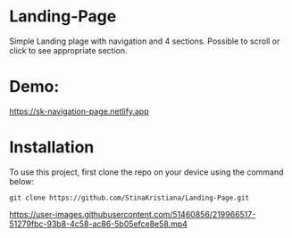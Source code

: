 # Landing-Page

Simple Landing plage with navigation and 4 sections. Possible to scroll or click to see appropriate section.


# Demo: 
https://sk-navigation-page.netlify.app

# Installation
To use this project, first clone the repo on your device using the command below:

```git clone https://github.com/StinaKristiana/Landing-Page.git```

https://user-images.githubusercontent.com/51460856/219966517-51279fbc-93b8-4c58-ac86-5b05efce8e58.mp4

